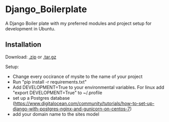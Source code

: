 # Django_Boilerplate
A Django Boiler plate with my preferred modules and project setup for development in Ubuntu.

## Installation

Download:
[.zip](https://github.com/TimothyBest/Django_Boilerplate/zipball/master)
or
[.tar.gz](https://github.com/TimothyBest/Django_Boilerplate/tarball/master)

Setup:
 - Change every occirance of mysite to the name of your project
 - Run "pip install -r requirements.txt"
 - Add DEVELOPMENT=True to your environmental variables. For linux add "export DEVELOPMENT=True" to ~/.profile
 - set up a Postgres database (https://www.digitalocean.com/community/tutorials/how-to-set-up-django-with-postgres-nginx-and-gunicorn-on-centos-7)
 - add your domain name to the sites model
